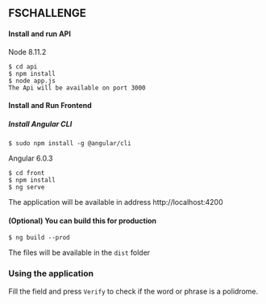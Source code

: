 ## FSCHALLENGE

#### Install and run API
Node 8.11.2
```
$ cd api
$ npm install
$ node app.js
The Api will be available on port 3000
```
#### Install and Run Frontend
##### Install Angular CLI
```
$ sudo npm install -g @angular/cli
```
Angular 6.0.3
```
$ cd front
$ npm install
$ ng serve
```
The application will be available in address http://localhost:4200

#### (Optional) You can build this for production
```
$ ng build --prod
```
The files will be available in the `dist` folder

### Using the application
Fill the field and press `Verify` to check if the word or phrase is a polidrome.